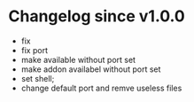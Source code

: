 # Changelog since v1.0.0
- fix 
- fix port 
- make available without port set 
- make addon availabel without port set 
- set shell; 
- change default port and remve useless files 
